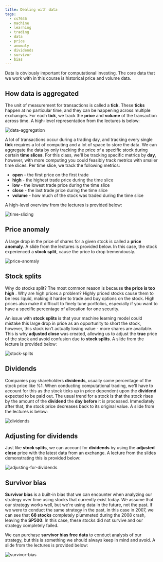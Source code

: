```yaml
---
title: Dealing with data
tags:
  - cs7646
  - machine
  - learning
  - trading
  - data
  - price
  - anomaly
  - dividends
  - survivor
  - bias
---
```


Data is obviously important for computational investing. The core data that we work with in this
course is historical price and volume data.

## How data is aggregated

The unit of measurement for transactions is called a **tick**. These **ticks** happen at no
particular time, and they can be happening across multiple exchanges. For each **tick**, we track
the **price** and **volume** of the transaction across time. A high-level representation from the
lectures is below:

![data-aggregation](data-aggregation.png)

A lot of transactions occur during a trading day, and tracking every single **tick** requires a lot
of computing and a lot of space to store the data. We can aggregate the data by only tracking the
price of a specific stock during certain **time slices**. For this class, we'll be tracking specific
metrics by **day**, however, with more computing you could feasibly track metrics with smaller time
slices. Per time slice, we track the following metrics:

- **open** - the first price on the first trade
- **high** - the highest trade price during the time slice
- **low** - the lowest trade price during the time slice
- **close** - the last trade price during the time slice
- **volume** - how much of the stock was traded during the time slice

A high-level overview from the lectures is provided below:

![time-slicing](time-slicing.png)

## Price anomaly

A large drop in the price of shares for a given stock is called a **price anomaly**. A slide from
the lectures is provided below. In this case, the stock experienced a **stock split**, cause the
price to drop tremendously.

![price-anomaly](price-anomaly.png)

## Stock splits

Why do stocks split? The most common reason is because **the price is too high** . Why are high
prices a problem? Highly priced stocks cause them to be less liquid, making it harder to trade and
buy options on the stock. High prices also make it difficult to finely tune portfolios, especially
if you want to have a specific percentage of allocation for one security.

An issue with **stock splits** is that your machine learning model could mistake this large drop in
price as an opportunity to short the stock, however, this stock isn't actually losing value - more
shares are available. This is why **adjusted close** was created, allowing us to adjust the **true**
price of the stock and avoid confusion due to **stock splits**. A slide from the lecture is provided
below:

![stock-splits](stock-splits.png)

## Dividends

Companies pay shareholders **dividends**, usually some percentage of the stock price like %1. When
conducting computational trading, we'll have to account for this as the stock ticks up in price
dependent upon the **dividend** expected to be paid out. The usual trend for a stock is that the
stock rises by the amount of the **dividend** the **day before** it is processed. Immediately after
that, the stock price decreases back to its original value. A slide from the lectures is below:

![dividends](dividends.png)

## Adjusting for dividends

Just like **stock splits**, we can account for **dividends** by using the **adjusted close** price
with the latest data from an exchange. A lecture from the slides demonstrating this is provided
below:

![adjusting-for-dividends](adjusting-for-dividends.png)

## Survivor bias

**Survivor bias** is a built-in bias that we can encounter when analyzing our strategy over time
using stocks that currently exist today. We assume that our strategy works well, but we're using
data in the future, not the past. If we were to conduct the same strategy in the past, in this case
in 2007, we can see that **68 stocks** completely plummeted during the 2008 crash, leaving the
**SP500**. In this case, these stocks did not survive and our strategy completely failed.

We can purchase **survivor bias free data** to conduct analysis of our strategy, but this is
something we should always keep in mind and avoid. A slide from the lectures is provided below:

![survivor-bias](survivor-bias.png)
